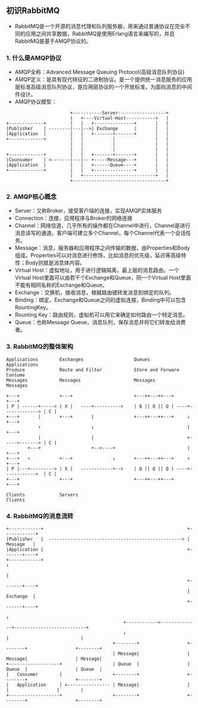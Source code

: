 ## 初识RabbitMQ

* RabbitMQ是一个开源的消息代理和队列服务器，用来通过普通协议在完全不同的应用之间共享数据，RabbitMQ是使用Erlang语言来编写的，并且RabbitMQ是基于AMQP协议的。

### 1. 什么是AMQP协议

* AMQP全称：Advanced Message Queuing Protocol(高级消息队列协议)
* AMQP定义：是具有现代特征的二进制协议。是一个提供统一消息服务的应用层标准高级消息队列协议，是应用层协议的一个开放标准，为面向消息的中间件设计。
* AMQP协议模型：

```
						+-----------Server------------------+
						|	+----Virtual-Host-----------+	|
+-------------+			|	|	+---------------+		|	|
|Publisher	  |	--------|---|-->| Exchange		|		|	|
|Application  |			|	|	+-------+-------+		|	|
+-------------+			|	|			|				|	|
						|	|			|				|	|
						|	|			|				|	|
+-------------+			|	|	+-------+-------+		|	|
|Counsumer	  | <-------|---|-- +-----Message---+		|	|
|Application  |			|	|	+------Queue----+		|	|
+-------------+			|	|	+---------------+		|	|
						|	+---------------------------+	|
						+-----------------------------------+
```

### 2. AMQP核心概念

* Server：又称Broker，接受客户端的连接，实现AMQP实体服务
* Connection：连接，应用程序与Broker的网络连接
* Channel：网络信道，几乎所有的操作都在Channel中进行，Channel是进行消息读写的通道。客户端可建立多个Channel，每个Channel代表一个会话任务。
* Message：消息，服务器和应用程序之间传输的数据，由Properties和Body组成。Properties可以对消息进行修饰，比如消息的优先级，延迟等高级特性；Body则就是消息体内容。
* Virtual Host：虚拟地址，用于进行逻辑隔离，最上层的消息路由。一个Virtual Host里面可以由若干个Exchange和Queue，同一个Virtual Host里面不能有相同名称的Exchange和Queue。
* Exchange：交换机，接收消息，根据路由键转发消息到绑定的队列。
* Binding：绑定，Exchange和Queue之间的虚拟连接，Binding中可以包含RountingKey。
* Rounting Key：路由规则，虚拟机可以用它来确定如何路由一个特定消息。
* Queue：也称Message Queue，消息队列，保存消息并将它们转发给消费者。

### 3. RabbitMQ的整体架构

```
Applications		Exchanges					Queues								Applications
Produce				Route and Filter			Store and Forware					Consume
Messages			Messages					Messages							Messages

+---+				+---+						+---++---++---+						+---+
| P | ------+-----> | X |	----+---------->	| Q || Q || Q | ----+------------->	| C |
+---+		|		+---+		|				+---++---++---+		↓				+---+
			↑					↓									|				+---+
			|					|									+----->-------> | C |
		+---+					+-->----+							|				+---+
+---+	↑			+---+				↓		+---++---++---+		↑				+---+
| P |---+---------> | X |	------------+-->	| Q || Q || Q | ----+------------>	| C |
+---+				+---+						+---++---++---+						+---+

Clients				Servers															Clients
```

### 4. RabbitMQ的消息流转

```
+------------+														+------------+
|Publisher	 |	--------------------------------------------------> |  Message	 |
|Application |														+-------+----+
+------------+																↓
																			|
																	+-------+----+
                                                                    |  Exchange  |
                                                                    +-------+----+
                                                                    		↓
											+------------<--------------+---------------------------+
											↓							|							|
										+--------+					+--------+					+--------+
                                        | Message|					| Message|					| Message|
+-------------------+                   | Queue	 |					| Queue	 |					| Queue	 |
|	Consumer        |                   +--------+ 					+--------+					+--------+ 
|	Application		| <---------------- | Message|					| 		 |					| 		 |
+-------------------+                   +--------+					+--------+					+--------+
```

